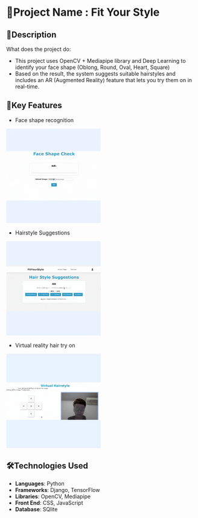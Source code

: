 # 📌Project Name : Fit Your Style

## 📝Description
What does the project do:
- This project uses OpenCV + Mediapipe library and Deep Learning to identify your face shape (Oblong, Round, Oval, Heart, Square)
- Based on the result, the system suggests suitable hairstyles and includes an AR (Augmented Reality) feature that lets you try them on in real-time.

## 🔑Key Features
- Face shape recognition
<img src="face_shape_check.gif" alt="face_shape_check.gif" height="250" width="250">

- Hairstyle Suggestions
<img src="hair_style_suggest.gif" alt="hair_style_suggest.gif" height="250" width="250">

- Virtual reality hair try on
<img src="hair_try_on.gif" alt="hair_try_on.gif" height="250" width="250">

## 🛠️Technologies Used
- **Languages**: Python
- **Frameworks**: Django, TensorFlow
- **Libraries**: OpenCV, Mediapipe
- **Front End**: CSS, JavaScript
- **Database**: SQlite
